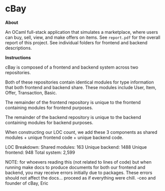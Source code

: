 # cBay

**About**

An OCaml full-stack application that simulates a marketplace, where users can buy, sell, view, and make offers on items. 
See `report.pdf` for the overall report of this project. 
See individual folders for frontend and backend descriptions.

**Instructions**

cBay is composed of a frontend and backend system across two repositories.

Both of these repositories contain identical modules for type information that 
both frontend and backend share. These modules include User, Item, Offer, 
Transaction, Basic. 

The remainder of the frontend repository is unique to the frontend containing
modules for frontend purposes.

The remainder of the backend repository is unique to the backend containing
modules for backend purposes.

When constructing our LOC count, we add these 3 components as shared modules + 
unique frontend code + unique backend code. 

LOC Breakdown:
Shared modules: 163
Unique backend: 1488
Unique frontend: 948
Total system: 2,599


NOTE: for whoevers reading this (not related to lines of code) but
when running make docs to produce documents for both our frontend and backend, 
you may receive errors initially due to packages. These errors should not affect
the docs... proceed as if everything were chill. -ceo and founder of cBay, Eric
